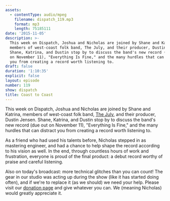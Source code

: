 ```yaml
---
assets:
  - contentType: audio/mpeg
    filename: dispatch_119.mp3
    format: mp3
    length: 75185111
date: '2015-11-05'
description: >-
  This week on Dispatch, Joshua and Nicholas are joined by Shane and Katrina,
  members of west-coast folk band, The July, and their producer, Dustin Jensen.
  Shane, Katrina, and Dustin stop by to discuss the band's new record (due out
  on November 11), "Everything Is Fine," and the many hurdles that can distract
  you from creating a record worth listening to.
draft: false
duration: '1:10:35'
explicit: false
layout: episode
number: 119
show: dispatch
title: Coast to Coast
---
```

This week on Dispatch, Joshua and Nicholas are joined by Shane and Katrina, members of west-coast folk band, [The July](http://thejulymusic.com), and their producer, Dustin Jensen. Shane, Katrina, and Dustin stop by to discuss the band's new record (due out on November 11), "Everything Is Fine," and the many hurdles that can distract you from creating a record worth listening to.

As a friend who had used his talents before, Nicholas stepped in as mastering engineer, and had a chance to help shape the record according to his vision as well. In the end, through countless hours of work and frustration, everyone is proud of the final product: a debut record worthy of praise and careful listening.

Also on today's broadcast: more technical glitches than you can count! The gear in our studio was acting up during the show (like it has started doing often), and if we're to replace it (as we should) we need your help. Please visit our [donation page](http://nicholaswyoung.com/donate) and give whatever you can. We (meaning Nicholas) would greatly appreciate it.